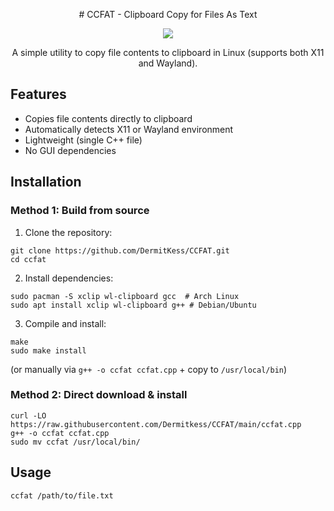 <p align="center">
    # CCFAT - Clipboard Copy for Files As Text
<p>

<p align="center">
    <a href="https://www.donationalerts.com/r/dermitkes"><img src="https://img.shields.io/badge/Donation%20Alerts-Support-orange?logo=donationalerts&logoColor=white&style=for-the-badge"></a>
</p>
<p align="center">
    A simple utility to copy file contents to clipboard in Linux (supports both X11 and Wayland).
<p>

## Features

- Copies file contents directly to clipboard
- Automatically detects X11 or Wayland environment
- Lightweight (single C++ file)
- No GUI dependencies

## Installation

### Method 1: Build from source
1. Clone the repository:
```shell
git clone https://github.com/DermitKess/CCFAT.git
cd ccfat
```
2. Install dependencies:
```shell
sudo pacman -S xclip wl-clipboard gcc  # Arch Linux
sudo apt install xclip wl-clipboard g++ # Debian/Ubuntu
```
3. Compile and install:
```shell
make
sudo make install
```
(or manually via `g++ -o ccfat ccfat.cpp` + copy to `/usr/local/bin`)

### Method 2: Direct download & install
```shell
curl -LO https://raw.githubusercontent.com/Dermitkess/CCFAT/main/ccfat.cpp
g++ -o ccfat ccfat.cpp
sudo mv ccfat /usr/local/bin/
```

## Usage
```shell
ccfat /path/to/file.txt
```
